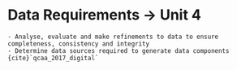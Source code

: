 # Data Requirements &rarr; Unit 4

```{admonition} Unit 4 subject matter covered:
- Analyse, evaluate and make refinements to data to ensure completeness, consistency and integrity
- Determine data sources required to generate data components
{cite}`qcaa_2017_digital`
```